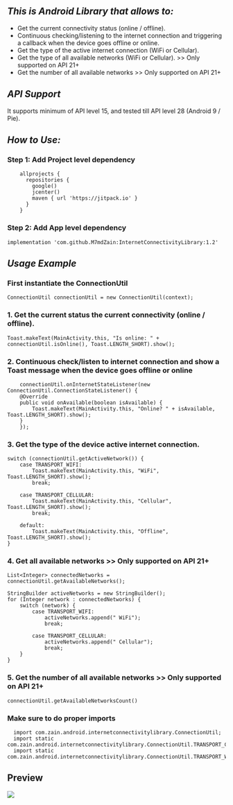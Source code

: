 ## *This is Android Library that allows to:*


* Get the current connectivity status (online / offline).
* Continuous checking/listening to the internet connection and triggering a callback when the device goes offline or online.	
* Get the type of the active internet connection (WiFi or Cellular).
* Get the type of all available networks (WiFi or Cellular). >> Only supported on API 21+
* Get the number of all available networks >> Only supported on API 21+

## *API Support*

It supports minimum of API level 15, and tested till API level 28 (Android 9 / Pie).
  
  
## *How to Use:*
  
### Step 1: Add Project level dependency
```  
    allprojects {
      repositories {
        google()
        jcenter()
        maven { url 'https://jitpack.io' }
      }
    }
```

### Step 2: Add App level dependency

```
implementation 'com.github.M7mdZain:InternetConnectivityLibrary:1.2'
```     
     
## *Usage Example*
  
###    First instantiate the ConnectionUtil
```
ConnectionUtil connectionUtil = new ConnectionUtil(context);
```
  
###     1. Get the current status the current connectivity (online / offline).

```
Toast.makeText(MainActivity.this, "Is online: " + connectionUtil.isOnline(), Toast.LENGTH_SHORT).show();
```	    


###     2. Continuous check/listen to internet connection and show a Toast message when the device goes offline or online

```
    connectionUtil.onInternetStateListener(new ConnectionUtil.ConnectionStateListener() {
	@Override
	public void onAvailable(boolean isAvailable) {
	    Toast.makeText(MainActivity.this, "Online? " + isAvailable, Toast.LENGTH_SHORT).show();
	}
    });
```

###     3. Get the type of the device active internet connection.

```
switch (connectionUtil.getActiveNetwork()) {
	case TRANSPORT_WIFI:
	    Toast.makeText(MainActivity.this, "WiFi", Toast.LENGTH_SHORT).show();
	    break;

	case TRANSPORT_CELLULAR:
	    Toast.makeText(MainActivity.this, "Cellular", Toast.LENGTH_SHORT).show();
	    break;

	default:
	    Toast.makeText(MainActivity.this, "Offline", Toast.LENGTH_SHORT).show();
}
```

###     4. Get all available networks >> Only supported on API 21+

```
List<Integer> connectedNetworks = connectionUtil.getAvailableNetworks();

StringBuilder activeNetworks = new StringBuilder();
for (Integer network : connectedNetworks) {
	switch (network) {
		case TRANSPORT_WIFI:
			activeNetworks.append(" WiFi");
			break;

		case TRANSPORT_CELLULAR:
			activeNetworks.append(" Cellular");
			break;
	}
}
```

###     5. Get the number of all available networks >> Only supported on API 21+

```
connectionUtil.getAvailableNetworksCount()
```


### Make sure to do proper imports

```
  import com.zain.android.internetconnectivitylibrary.ConnectionUtil;
  import static com.zain.android.internetconnectivitylibrary.ConnectionUtil.TRANSPORT_CELLULAR;
  import static com.zain.android.internetconnectivitylibrary.ConnectionUtil.TRANSPORT_WIFI;
```


## Preview

<img src="https://media.giphy.com/media/ZccNsmppT6se8mXSYK/giphy.gif"/>


